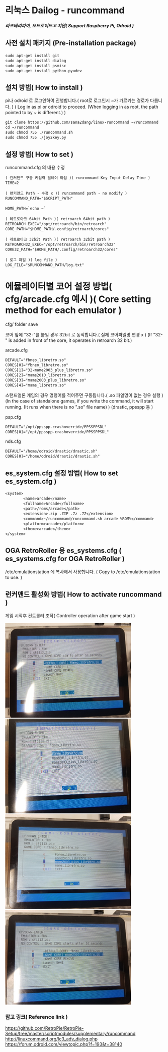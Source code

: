 # 리눅스 Dailog - runcommand
##### 라즈베리파이, 오드로이드고 지원( Support Raspberry Pi, Odroid )


## 사전 설치 패키지 (Pre-installation package)
```
sudo apt-get install git
sudo apt-get install dialog
sudo apt-get install psmisc
sudo apt-get install python-pyudev
```

## 설치 방법( How to install )
pi나 odroid 로 로그인하여 진행합니다.( root로 로그인시 ~가 가르키는 경로가 다릅니다. )
( Log in as pi or odroid to proceed. (When logging in as root, the path pointed to by ~ is different.) )
```
git clone https://github.com/sana2dang/linux-runcommand ~/runcommand
cd ~/runcommand
sudo chmod 755 ./runcommand.sh
sudo chmod 755 ./joy2key.py
```

## 설정 방법( How to set )
runcommand.cfg 의 내용 수정

```
( 런커맨드 구동 키입력 딜레이 타임 )( runcommand Key Input Delay Time )
TIME=2  

( 런커맨드 Path - 수정 x )( runcommand path - no modify )
RUNCOMMAND_PATH="$SCRIPT_PATH" 

HOME_PATH=`echo ~`

( 레트로아크 64bit Path )( retroarch 64bit path )
RETROARCH_EXEC="/opt/retroarch/bin/retroarch"
CORE_PATH="$HOME_PATH/.config/retroarch/cores"

( 레트로아크 32bit Path )( retroarch 32bit path )
RETROARCH32_EXEC="/opt/retroarch/bin/retroarch32"
CORE32_PATH="$HOME_PATH/.config/retroarch32/cores"

( 로그 파일 )( log file )
LOG_FILE="$RUNCOMMAND_PATH/log.txt"
```

# 에뮬레이터별 코어 설정 방법( cfg/arcade.cfg 예시 )( Core setting method for each emulator )

cfg/ folder save

코어 앞에 "32-"를 붙일 경우 32bit 로 동작합니다.( 실제 코어파일명 변경 x ) (If "32-" is added in front of the core, it operates in retroarch 32 bit.)


arcade.cfg
```
DEFAULT="fbneo_libretro.so"
CORES[0]="fbneo_libretro.so"
CORES[1]="32-mame2003_plus_libretro.so"
CORES[2]="mame2010_libretro.so"
CORES[3]="mame2003_plus_libretro.so"
CORES[4]="mame_libretro.so"
```

스탠드얼론 게임의 경우 명령어를 적어주면 구동됩니다.( .so 파일명이 없는 경우 실행 ) (In the case of standalone games, if you write the command, it will start running. (It runs when there is no ".so" file name) )
(drastic, ppsspp 등 )


psp.cfg
```
DEFAULT="/opt/ppsspp-crashoverride/PPSSPPSDL"
CORES[0]="/opt/ppsspp-crashoverride/PPSSPPSDL"
```

nds.cfg
```
DEFAULT="/home/odroid/drastic/drastic.sh"
CORES[0]="/home/odroid/drastic/drastic.sh"
```


## es_system.cfg 설정 방법( How to set es_system.cfg )
```
<system>
		<name>arcade</name>
		<fullname>Arcade</fullname>
		<path>/roms/arcade</path>
		<extension>.zip .ZIP .7z .7Z</extension>
		<command>~/runcommand/runcommand.sh arcade %ROM%</command>
		<platform>arcade</platform>
		<theme>arcade</theme>
</system>
```

## OGA RetroRoller 용 es_systems.cfg ( es_systems.cfg for OGA RetroRoller )
/etc/emulationstation 에 복사해서 사용합니다.
( Copy to /etc/emulationstation to use. )



## 런커맨드 활성화 방법( How to activate runcommand )

게임 시작후 컨트롤러 조작( Controller operation after game start )




<img src="1.jpg" width="400px" height="300px" ></img>
<img src="2.jpg" width="400px" height="300px" ></img>
<img src="3.jpg" width="400px" height="300px" ></img>
<img src="4.jpg" width="400px" height="300px" ></img>




### 참고 링크( Reference link )
https://github.com/RetroPie/RetroPie-Setup/tree/master/scriptmodules/supplementary/runcommand
http://linuxcommand.org/lc3_adv_dialog.php
https://forum.odroid.com/viewtopic.php?f=193&t=38140
